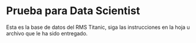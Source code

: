# Prueba para Data Scientist
Esta es la base de datos del RMS Titanic, siga las instrucciones en la hoja u archivo que le ha sido entregado.
